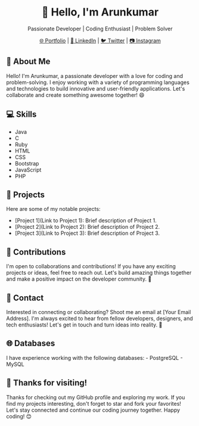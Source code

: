 <h1 align="center">👋 Hello, I'm Arunkumar</h1>

<p align="center">Passionate Developer | Coding Enthusiast | Problem Solver</p>

<p align="center">
  <a href="[Your Portfolio URL]">🌐 Portfolio</a> |
  <a href="[https://www.linkedin.com/in/arunkumar-ragu/]">💼 LinkedIn</a> |
  <a href="[Your Twitter URL]">🐦 Twitter</a> |
  <a href="[Your Instagram URL]">📷 Instagram</a>
</p>

<h2>🚀 About Me</h2>

<p>
  Hello! I'm Arunkumar, a passionate developer with a love for coding and problem-solving.
  I enjoy working with a variety of programming languages and technologies to build innovative and user-friendly applications.
  Let's collaborate and create something awesome together! 😄
</p>

<h2>💻 Skills</h2>

<ul>
  <li>Java</li>
  <li>C</li>
  <li>Ruby</li>
  <li>HTML</li>
  <li>CSS</li>
  <li>Bootstrap</li>
  <li>JavaScript</li>
  <li>PHP</li>
</ul>

<h2>🚀 Projects</h2>

<p>Here are some of my notable projects:</p>

- [Project 1](Link to Project 1): Brief description of Project 1.
- [Project 2](Link to Project 2): Brief description of Project 2.
- [Project 3](Link to Project 3): Brief description of Project 3.

<h2>🤝 Contributions</h2>

<p>
  I'm open to collaborations and contributions! If you have any exciting projects or ideas, feel free to reach out.
  Let's build amazing things together and make a positive impact on the developer community. 🤝
</p>

<h2>📧 Contact</h2>

<p>
  Interested in connecting or collaborating? Shoot me an email at [Your Email Address].
  I'm always excited to hear from fellow developers, designers, and tech enthusiasts!
  Let's get in touch and turn ideas into reality. 🚀
</p>

<h2>🌐 Databases</h2>

<p>
  I have experience working with the following databases:
  - PostgreSQL
  - MySQL
</p>

<h2>🙏 Thanks for visiting!</h2>

<p>
  Thanks for checking out my GitHub profile and exploring my work.
  If you find my projects interesting, don't forget to star and fork your favorites!
  Let's stay connected and continue our coding journey together. Happy coding! 😊
</p>
